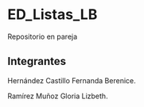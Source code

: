 # ED_Listas_LB
Repositorio en pareja

## Integrantes
Hernández Castillo Fernanda Berenice.

Ramírez Muñoz Gloria Lizbeth.
